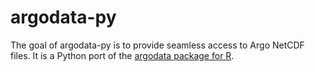 
# argodata-py

The goal of argodata-py is to provide seamless access to Argo NetCDF files. It is a Python port of the [argodata package for R](https://github.com/ArgoCanada/argodata).
